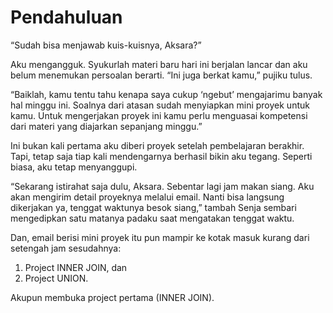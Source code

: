 # Pendahuluan
“Sudah bisa menjawab kuis-kuisnya, Aksara?”

Aku mengangguk. Syukurlah materi baru hari ini berjalan lancar dan aku belum menemukan persoalan berarti. “Ini juga berkat kamu,” pujiku tulus.

“Baiklah, kamu tentu tahu kenapa saya cukup ‘ngebut’ mengajarimu banyak hal minggu ini. Soalnya dari atasan sudah menyiapkan mini proyek untuk kamu. Untuk mengerjakan proyek ini kamu perlu menguasai kompetensi dari materi yang diajarkan sepanjang minggu.”

Ini bukan kali pertama aku diberi proyek setelah pembelajaran berakhir. Tapi, tetap saja tiap kali mendengarnya berhasil bikin aku tegang. Seperti biasa, aku tetap menyanggupi.

“Sekarang istirahat saja dulu, Aksara. Sebentar lagi jam makan siang. Aku akan mengirim detail proyeknya melalui email. Nanti bisa langsung dikerjakan ya, tenggat waktunya besok siang,” tambah Senja sembari mengedipkan satu matanya padaku saat mengatakan tenggat waktu.

Dan, email berisi mini proyek itu pun mampir ke kotak masuk kurang dari setengah jam sesudahnya:
<ol>
<li>Project INNER JOIN, dan</li>
<li>Project UNION.</li>
</ol>

Akupun membuka project pertama (INNER JOIN).